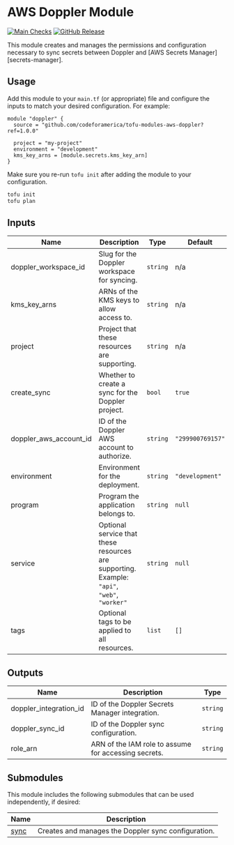 # AWS Doppler Module

[![Main Checks][badge-checks]][code-checks] [![GitHub Release][badge-release]][latest-release]

This module creates and manages the permissions and configuration necessary to
sync secrets between Doppler and [AWS Secrets Manager][secrets-manager].

## Usage

Add this module to your `main.tf` (or appropriate) file and configure the inputs
to match your desired configuration. For example:

```hcl
module "doppler" {
  source = "github.com/codeforamerica/tofu-modules-aws-doppler?ref=1.0.0"

  project = "my-project"
  environment = "development"
  kms_key_arns = [module.secrets.kms_key_arn]
}
```

Make sure you re-run `tofu init` after adding the module to your configuration.

```bash
tofu init
tofu plan
```

## Inputs

| Name                   | Description                                                                                 | Type     | Default          | Required |
|------------------------|---------------------------------------------------------------------------------------------|----------|------------------|----------|
| doppler_workspace_id   | Slug for the Doppler workspace for syncing.                                                 | `string` | n/a              | yes      |
| kms_key_arns           | ARNs of the KMS keys to allow access to.                                                    | `string` | n/a              | yes      |
| project                | Project that these resources are supporting.                                                | `string` | n/a              | yes      |
| create_sync            | Whether to create a sync for the Doppler project.                                           | `bool`   | `true`           | no       |
| doppler_aws_account_id | ID of the Doppler AWS account to authorize.                                                 | `string` | `"299900769157"` | no       |
| environment            | Environment for the deployment.                                                             | `string` | `"development"`  | no       |
| program                | Program the application belongs to.                                                         | `string` | `null`           | no       |
| service                | Optional service that these resources are supporting. Example: `"api"`, `"web"`, `"worker"` | `string` | `null`           | no       |
| tags                   | Optional tags to be applied to all resources.                                               | `list`   | `[]`             | no       |

## Outputs

| Name                   | Description                                          | Type     |
|------------------------|------------------------------------------------------|----------|
| doppler_integration_id | ID of the Doppler Secrets Manager integration.       | `string` |
| doppler_sync_id        | ID of the Doppler sync configuration.                | `string` |
| role_arn               | ARN of the IAM role to assume for accessing secrets. | `string` |

## Submodules

This module includes the following submodules that can be used independently, if
desired:

| Name   | Description                                         |
|--------|-----------------------------------------------------|
| [sync] | Creates and manages the Doppler sync configuration. |

[badge-checks]: https://github.com/codeforamerica/tofu-modules-aws-doppler/actions/workflows/main.yaml/badge.svg
[badge-release]: https://img.shields.io/github/v/release/codeforamerica/tofu-modules-aws-doppler?logo=github&label=Latest%20Release
[code-checks]: https://github.com/codeforamerica/tofu-modules-aws-doppler/actions/workflows/main.yaml
[latest-release]: https://github.com/codeforamerica/tofu-modules-aws-doppler/releases/latest
[sync]: modules/sync/README.md
[tofu-modules]: https://github.com/codeforamerica/tofu-modules
